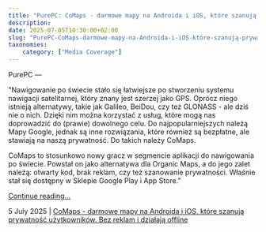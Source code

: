 ```yaml
---
title: "PurePC: CoMaps - darmowe mapy na Androida i iOS, które szanują prywatność użytkowników. Bez reklam i działają offline"
description: 
date: 2025-07-05T10:30:00+02:00
slug: "PurePC-CoMaps-darmowe-mapy-na-Androida-i-iOS-które-szanują-prywatność-użytkowników-Bez-reklam-i-działają-offline"
taxonomies:
    category: ["Media Coverage"]
---
```


PurePC —

"Nawigowanie po świecie stało się łatwiejsze po stworzeniu systemu nawigacji satelitarnej, który znany jest szerzej jako GPS. Oprócz niego istnieją alternatywy, takie jak Galileo, BeiDou, czy też GLONASS - ale dziś nie o nich. Dzięki nim można korzystać z usług, które mogą nas doprowadzić do (prawie) dowolnego celu. Do najpopularniejszych należą Mapy Google, jednak są inne rozwiązania, które również są bezpłatne, ale stawiają na naszą prywatność. Do takich należy CoMaps.

CoMaps to stosunkowo nowy gracz w segmencie aplikacji do nawigowania po świecie. Powstał on jako alternatywa dla Organic Maps, a do jego zalet należą: otwarty kod, brak reklam, czy też szanowanie prywatności. Właśnie stał się dostępny w Sklepie Google Play i App Store."


[Continue reading...](https://www.purepc.pl/comaps-darmowe-mapy-na-androida-i-ios-ktore-szanuja-prywatnosc-uzytkownikow-bez-reklam-i-dzialaja-offline)

5 July 2025 | [CoMaps - darmowe mapy na Androida i iOS, które szanują prywatność użytkowników. Bez reklam i działają offline](https://www.purepc.pl/comaps-darmowe-mapy-na-androida-i-ios-ktore-szanuja-prywatnosc-uzytkownikow-bez-reklam-i-dzialaja-offline)